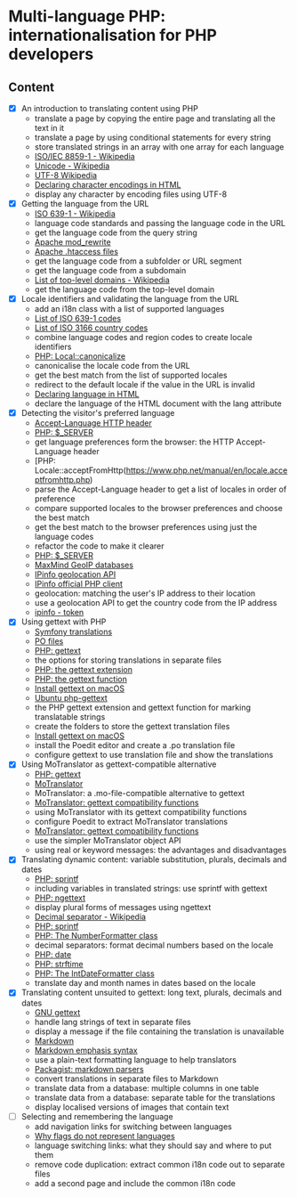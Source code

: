# Multi-language PHP: internationalisation for PHP developers

## Content

- [x] An introduction to translating content using PHP
  - translate a page by copying the entire page and translating all the text in it
  - translate a page by using conditional statements for every string
  - store translated strings in an array with one array for each language
  - [ISO/IEC 8859-1 - Wikipedia](https://en.wikipedia.org/wiki/ISO/IEC_8859-1)
  - [Unicode - Wikipedia](https://en.wikipedia.org/wiki/Unicode)
  - [UTF-8 Wikipedia](https://en.wikipedia.org/wiki/UTF-8)
  - [Declaring character encodings in HTML](https://www.w3.org/International/questions/qa-html-encoding-declarations)
  - display any character by encoding files using UTF-8
- [x] Getting the language from the URL
  - [ISO 639-1 - Wikipedia](https://en.wikipedia.org/wiki/ISO_639-1) 
  - language code standards and passing the language code in the URL
  - get the language code from the query string
  - [Apache mod_rewrite](https://httpd.apache.org/docs/current/rewrite/intro.html)
  - [Apache .htaccess files](https://httpd.apache.org/docs/current/howto/htaccess.html)
  - get the language code from a subfolder or URL segment
  - get the language code from a subdomain
  - [List of top-level domains - Wikipedia](https://en.wikipedia.org/wiki/List_of_Internet_top-level_domains)
  - get the language code from the top-level domain
- [x] Locale identifiers and validating the language from the URL
  - add an i18n class with a list of supported languages
  - [List of ISO 639-1 codes](https://en.wikipedia.org/wiki/List_of_ISO_639-1_codes)
  - [List of ISO 3166 country codes](https://en.wikipedia.org/wiki/List_of_ISO_3166_country_codes)
  - combine language codes and region codes to create locale identifiers
  - [PHP: Local::canonicalize](https://www.php.net/manual/en/locale.canonicalize.php)
  - canonicalise the locale code from the URL
  - get the best match from the list of supported locales
  - redirect to the default locale if the value in the URL is invalid
  - [Declaring language in HTML](https://www.w3.org/International/questions/qa-html-language-declarations)
  - declare the language of the HTML document with the lang attribute
- [x] Detecting the visitor's preferred language
  - [Accept-Language HTTP header](https://developer.mozilla.org/en-US/docs/Web/HTTP/Headers/Accept-Language)
  - [PHP: $_SERVER](https://www.php.net/manual/en/reserved.variables.server.php)
  - get language preferences form the browser: the HTTP Accept-Language header
  - [PHP: Locale::acceptFromHttp(https://www.php.net/manual/en/locale.acceptfromhttp.php)
  - parse the Accept-Language header to get a list of locales in order of preference
  - compare supported locales to the browser preferences and choose the best match
  - get the best match to the browser preferences using just the language codes
  - refactor the code to make it clearer
  - [PHP: $_SERVER](https://www.php.net/manual/en/reserved.variables.server.php)
  - [MaxMind GeoIP databases](https://www.maxmind.com/en/geoip2-services-and-databases)
  - [IPinfo geolocation API](https://ipinfo.io/)
  - [IPinfo official PHP client](https://github.com/ipinfo/php)
  - geolocation: matching the user's IP address to their location
  - use a geolocation API to get the country code from the IP address
  - [ipinfo - token](https://ipinfo.io/account/token)
- [x] Using gettext with PHP
  - [Symfony translations](https://symfony.com/doc/current/translation.html#basic-translation)
  - [PO files](https://www.gnu.org/software/gettext/manual/html_node/PO-Files.html)
  - [PHP: gettext](https://www.php.net/manual/en/book.gettext.php)
  - the options for storing translations in separate files
  - [PHP: the gettext extension](https://www.php.net/manual/en/book.gettext.php)
  - [PHP: the gettext function](https://www.php.net/manual/en/function.gettext.php)
  - [Install gettext on macOS](https://macappstore.org/gettext/)
  - [Ubuntu php-gettext](https://packages.ubuntu.com/bionic/php-gettext)
  - the PHP gettext extension and gettext function for marking translatable strings
  - create the folders to store the gettext translation files
  - [Install gettext on macOS](https://poedit.net/)
  - install the Poedit editor and create a .po translation file
  - configure gettext to use translation file and show the translations
- [x] Using MoTranslator as gettext-compatible alternative
  - [PHP: gettext](https://www.php.net/manual/en/ref.gettext.php)
  - [MoTranslator](https://github.com/phpmyadmin/motranslator)
  - MoTranslator: a .mo-file-compatible alternative to gettext
  - [MoTranslator: gettext compatibility functions](https://github.com/phpmyadmin/motranslator#gettext-compatibility-usage)
  - using MoTranslator with its gettext compatibility functions
  - configure Poedit to extract MoTranslator translations
  - [MoTranslator: gettext compatibility functions](https://github.com/phpmyadmin/motranslator#gettext-compatibility-usage)
  - use the simpler MoTranslator object API
  - using real or keyword messages: the advantages and disadvantages
- [x] Translating dynamic content: variable substitution, plurals, decimals and dates
  - [PHP: sprintf](https://www.php.net/manual/en/function.sprintf.php)
  - including variables in translated strings: use sprintf with gettext
  - [PHP: ngettext](https://www.php.net/manual/en/function.ngettext.php)
  - display plural forms of messages using ngettext
  - [Decimal separator - Wikipedia](https://en.wikipedia.org/wiki/Decimal_separator)
  - [PHP: sprintf](https://www.php.net/manual/en/function.sprintf.php)
  - [PHP: The NumberFormatter class](https://www.php.net/manual/en/class.numberformatter.php)
  - decimal separators: format decimal numbers based on the locale
  - [PHP: date](https://www.php.net/manual/en/function.date.php)
  - [PHP: strftime](https://www.php.net/manual/en/function.strftime.php)
  - [PHP: The IntDateFormatter class](https://www.php.net/manual/en/class.intldateformatter.php)
  - translate day and month names in dates based on the locale
- [x] Translating content unsuited to gettext: long text, plurals, decimals and dates
  - [GNU gettext](https://www.gnu.org/software/gettext/manual/gettext.html)
  - handle lang strings of text in separate files
  - display a message if the file containing the translation is unavailable
  - [Markdown](https://daringfireball.net/projects/markdown/)
  - [Markdown emphasis syntax](https://daringfireball.net/projects/markdown/syntax#em)
  - use a plain-text formatting language to help translators
  - [Packagist: markdown parsers](https://packagist.org/?query=markdown)
  - convert translations in separate files to Markdown
  - translate data from a database: multiple columns in one table
  - translate data from a database: separate table for the translations
  - display localised versions of images that contain text
- [ ] Selecting and remembering the language
  - add navigation links for switching between languages
  - [Why flags do not represent languages](https://www.flagsarenotlanguages.com/blog/why-flags-do-not-represent-language/)
  - language switching links: what they should say and where to put them
  - remove code duplication: extract common i18n code out to separate files
  - add a second page and include the common i18n code
